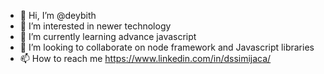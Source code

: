 - 👋 Hi, I’m @deybith
- 👀 I’m interested in newer technology
- 🌱 I’m currently learning advance javascript
- 💞️ I’m looking to collaborate on node framework and Javascript libraries
- 📫 How to reach me https://www.linkedin.com/in/dssimijaca/

<!---
deybith/deybith is a ✨ special ✨ repository because its `README.md` (this file) appears on your GitHub profile.
You can click the Preview link to take a look at your changes.
--->
